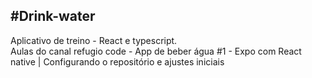 #Drink-water  
---  
Aplicativo de treino - React e typescript.  
Aulas do canal refugio code - App de beber água #1 - Expo com React native | Configurando o repositório e ajustes iniciais
